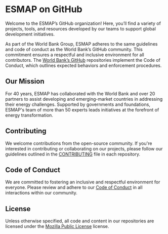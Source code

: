 # ESMAP on GitHub

Welcome to the ESMAP’s GitHub organization! Here, you’ll find a variety of projects, tools, and resources developed by our teams to support global development initiatives.

As part of the World Bank Group, ESMAP adheres to the same guidelines and code of conduct as the World Bank’s GitHub community. This commitment ensures a respectful and inclusive environment for all contributors. The [World Bank’s GitHub](https://github.com/worldbank) repositories implement the Code of Conduct, which outlines expected behaviors and enforcement procedures.

## Our Mission

For 40 years, ESMAP has collaborated with the World Bank and over 20 partners to assist developing and emerging-market countries in addressing their energy challenges. Supported by governments and foundations, ESMAP's team of more than 50 experts leads initiatives at the forefront of energy transformation.

## Contributing

We welcome contributions from the open-source community. If you're interested in contributing or collaborating on our projects, please follow our guidelines outlined in the [CONTRIBUTING](https://github.com/ESMAP-World-Bank-Group/.github/blob/main/CONTRIBUTING.md) file in each repository.

## Code of Conduct

We are committed to fostering an inclusive and respectful environment for everyone. Please review and adhere to our [Code of Conduct](https://github.com/ESMAP-World-Bank-Group/.github/blob/main/CODE_OF_CONDUCT.md) in all interactions within our community.

## License

Unless otherwise specified, all code and content in our repositories are licensed under the [Mozilla Public License](https://www.mozilla.org/en-US/MPL) license.
